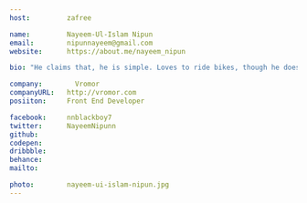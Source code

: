 ```yaml
---
host:         zafree

name:         Nayeem-Ul-Islam Nipun
email:        nipunnayeem@gmail.com
website:      https://about.me/nayeem_nipun

bio: "He claims that, he is simple. Loves to ride bikes, though he doesn't have one! He has worked on 175+ projects in 2 years, still he doesn't have any idea what he is capable of doing. Ohh, one more thing, he is a glutton, just loves to eat."

company:     	Vromor
companyURL:   http://vromor.com
posiiton:     Front End Developer

facebook:     nnblackboy7
twitter:      NayeemNipunn
github:   
codepen:
dribbble:
behance:      
mailto:       

photo:        nayeem-ui-islam-nipun.jpg
---
```

